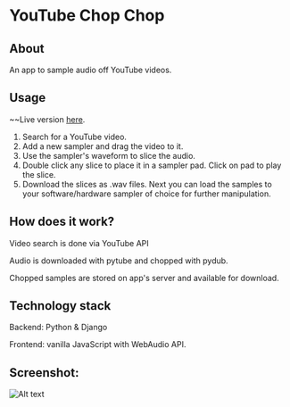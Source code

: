 # YouTube Chop Chop

## About

An app to sample audio off YouTube videos.

## Usage

~~Live version [here](http://134.209.236.65/).

1. Search for a YouTube video.
2. Add a new sampler and drag the video to it.
3. Use the sampler's waveform to slice the audio. 
4. Double click any slice to place it in a sampler pad. Click on pad to play the slice.
5. Download the slices as .wav files. Next you can load the samples to your software/hardware sampler of choice for further manipulation.

## How does it work? 

Video search is done via YouTube API

Audio is downloaded with pytube and chopped with pydub.

Chopped samples are stored on app's server and available for download.

## Technology stack

Backend: Python & Django

Frontend: vanilla JavaScript with WebAudio API.

## Screenshot:
![Alt text](/screenshots/app.png?raw=true)
